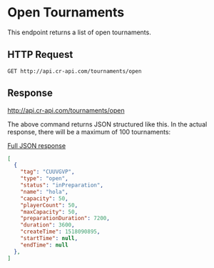 # Open Tournaments

This endpoint returns a list of open tournaments.

## HTTP Request
`GET http://api.cr-api.com/tournaments/open`

## Response
http://api.cr-api.com/tournaments/open

The above command returns JSON structured like this. In the actual response, there will be a maximum of 100 tournaments:

<a href="/json/tournaments_open.json">Full JSON response</a>

```json
[
  {
    "tag": "CUUVGVP",
    "type": "open",
    "status": "inPreparation",
    "name": "hola",
    "capacity": 50,
    "playerCount": 50,
    "maxCapacity": 50,
    "preparationDuration": 7200,
    "duration": 3600,
    "createTime": 1518090895,
    "startTime": null,
    "endTime": null
  },
]
```